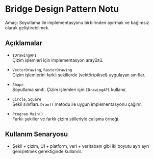# Bridge Design Pattern Notu

Amaç: Soyutlama ile implementasyonu birbirinden ayırmak ve bağımsız olarak geliştirebilmek.

## Açıklamalar

- `IDrawingAPI`  
  Çizim işlemleri için implementasyon arayüzü.

- `VectorDrawing`, `RasterDrawing`  
  Çizim işlemlerini farklı şekillerde (vektör/piksel) uygulayan sınıflar.

- `Shape`  
  Soyutlama sınıfı. Çizim işlemleri için `IDrawingAPI` kullanır.

- `Circle`, `Square`  
  Şekil sınıfları. `Draw()` metodu ile uygun implementasyonu çağırır.

- `Program.Main()`  
  Farklı şekiller ve farklı çizim stilleriyle çalışma örneği.

## Kullanım Senaryosu

- Şekil + çizim, UI + platform, veri + veritabanı gibi iki boyutu ayrı ayrı genişletmek gerektiğinde kullanılır.
